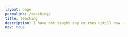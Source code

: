 ```yaml
---
layout: page
permalink: /teaching/
title: teaching
description: I have not taught any courses uptill now .
nav: true
---
```

